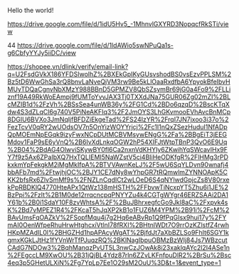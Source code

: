 Hello the world!

https://drive.google.com/file/d/1idU5Hv5_-1MhnvlGXYRD3NopqcfRkSTi/view

44 https://drive.google.com/file/d/1ldAWio5swNPuQa1s-g6CbfyYYJy5iiDC/view

https://shopee.vn/dlink/verify/email-link?q=U2FsdGVkX186YFDSIwolhZ%2BXEkGpIKyGUsvshodBS0vsEzvPPLSM%2Bz5tD6WwGhSa3rQ8bnvLaNveQjVM3rw9Be5kLlOaaRxdfbA6YpyokBfeIbvHMUyTDQaCgnvNbXMzY988BBnD5GPMZV8QbSZsymBr69jG0a4Fo9%2FLLiznf19A49RkWoEAmpj9fUMToYvvJAX3Tj0TXXdJNa75GUR06Zg02mZI%2BLcMZIB1d%2FzVh%2BSsSea4unWB36y%2FG1Cd%2BDo6qzqD%2BscKTqXdw4S3dZLqCl6g740V5PiNeAKFIq3%2F2JmOYS3LhGKvmooEVhAvcBnMCp8DGIU6BVXo3JmNqljfBFDZiEkgeTad%2FS24IzYR%2FrqI7JN7jxoo3i37o%2FezTcvV0qRY2wUOdsOV7n5OnYizWOYYrjcj%2Fc1I1nQxZSezHuduI1NfADpQpMOEmNpEGqk9izyFwxNCpDUtMCBVMsywENgG%2Fa%2BBgEiT3jEEGMdov1FaP9sE6yVnQ%2B6IvXdLnkqOGW2hP54XIFJtWtpTBnP3QvO6E9Uq%2B04%2BdAG4OlwviSKywBY0fl6Ca2nxnVdKHYIy6ZKwihYqSWcavIHx9FY7f9z5Ax6ZPaIbXQ7HxTQLIEMI5NaWZstV5ci4BIiHeODKfgR%2FlHMg3rPDkxkmYpFekgkM2jMgMkIfpA%2BTVVAwnKeLJ%2F5wU6SqYLDvn90wnafj4bbAFb7md%2FtwjhjOC%2BJY1CE7dNy8wYhpGR7tRQmwlmZYNNOApK5CKK2bfsRx6ZlvSmMf9s%2FNZLnCqdICt2wLOeD6S4qNYlwdGpjcZs8V80rxekPpRBDKlQ4770HteAPx1QtWz138mHSTH%2FFbvwTiNcxpYT5Zhu6i1JE%2BzPpi%2FzIt%2B1M0de12rrqcncpqPNYYZu4k4CGTgWYgr46ERZSAAi2DA1Y61b%2B0i1SdaY10F8zvWhtsA%2F%2BuJBhrxegfcGo9Jkl8aC%2Fxpvk4sK%2Bd7vMPEZ1R4%2FKcaT5hJqXP2kB1o1FUZ6M4YPM%2B91i%2FcM%2BAvUmsFqOAZkV%2FSopfMqu4j7g2Hq6eABvRp1Q9fPqGIsx9hui17y%2FYmAI0OenWfpeRhuHrwHtghcxiVtlnI78fRXI%2BHtnlWDt7O9rrOzKZlstfZ4rwhHKpMZAdIL0l%2BHGZHd1hpAPAcyWgAT%2BjfdJt7aXbBZLSo9FhIt6SGY1kgmxKGkLJtHz1fYVnWrTfPJuqzRQ%2BKlNagIbpuOBMzBzWIj84Js7WBzcutCAdG7NDOw3%2BqhManqzPvUT5L3nwCzJOwAk8i23xaklqAYc2l2I4ASe1n%2FEgccLM9XwOU%2B31jQjBL4Ydz87rln6ZZvLKFnfpuDlR2%2BrSu%2Bsc4eq3p5GHetULXiN%2Fg7YpLp7Ee1O29sM2OuU%3D&t=1&event_type=1
